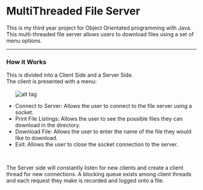 # MultiThreaded File Server

This is my third year project for Object Orientated programming with Java.<br/>
This multi-threaded file server allows users to download files using a set of menu options.

<hr/>

### How it Works
This is divided into a Client Side and a Server Side.<br/>
The client is presented with a menu:<br/><br/>
&nbsp;&nbsp;&nbsp;&nbsp;&nbsp;&nbsp;![alt tag](http://image.prntscr.com/image/93a7849f7ebb498da8fd65eee6df9cc1.png)<br/>
* Connect to Server: Allows the user to connect to the file server using a socket.
* Print File Listings: Allows the user to see the possible files they can download in the directory.
* Download File: Allows the user to enter the name of the file they would like to download.
* Exit: Allows the user to close the socket connection to the server.

<br/>

The Server side will constantly listen for new clients and create a client thread for new connections. A blocking queue exists among
client threads and each request they make is recorded and logged onto a file.
